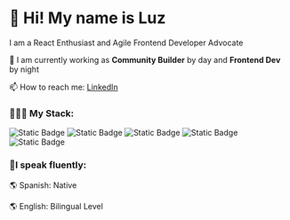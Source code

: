# 👋 Hi!   My name is Luz 
I am a React Enthusiast and Agile Frontend Developer Advocate  

💼 I am currently working as **Community Builder** by day and **Frontend Dev** by night

📫 How to reach me: [LinkedIn](https://www.linkedin.com/in/luzfrere) 

### 👩🏻‍💻 My Stack:   

![Static Badge](https://img.shields.io/badge/React-%23263238?style=plastic&logo=react&logoSize=auto)
![Static Badge](https://img.shields.io/badge/Vite-%23003B57?style=plastic&logo=vite&logoColor=%2300B2E3&logoSize=auto)
![Static Badge](https://img.shields.io/badge/TailwindCSS-%23242424?style=plastic&logo=tailwindcss&logoColor=%230078C0&logoSize=auto)
![Static Badge](https://img.shields.io/badge/MateriaUI-%23222222?style=plastic&logo=mui&logoColor=%230078C0&logoSize=auto)
![Static Badge](https://img.shields.io/badge/JavaScript-%23222222?style=plastic&logo=javascript&logoColor=%23ECD53F&logoSize=auto)

### 💬I speak fluently: 
 🌎 Spanish: Native

 🌎 English: Bilingual Level

<!---
Frere-Luz/Frere-Luz is a ✨ special ✨ repository because its `README.md` (this file) appears on your GitHub profile.
You can click the Preview link to take a look at your changes.
--->
